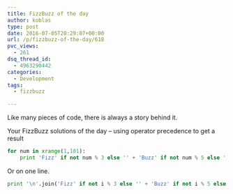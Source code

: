 ```yaml
---
title: FizzBuzz of the day
author: koblas
type: post
date: 2016-07-05T20:29:07+00:00
url: /p/fizzbuzz-of-the-day/618
pvc_views:
  - 261
dsq_thread_id:
  - 4963290442
categories:
  - Development
tags:
  - fizzbuzz

---
```

Like many pieces of code, there is always a story behind it.

Your FizzBuzz solutions of the day &#8211; using operator precedence to get a result

```python
for num in xrange(1,101):
    print 'Fizz' if not num % 3 else '' + 'Buzz' if not num % 5 else '' or num
```

Or on one line.

```python
print '\n'.join('Fizz' if not i % 3 else '' + 'Buzz' if not i % 5 else '' or str(i) for i in range(1,101))
```

&nbsp;
